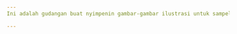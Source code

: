 ```yaml
---
Ini adalah gudangan buat nyimpenin gambar-gambar ilustrasi untuk sampel, ini sifatnya sementara.

---
```

